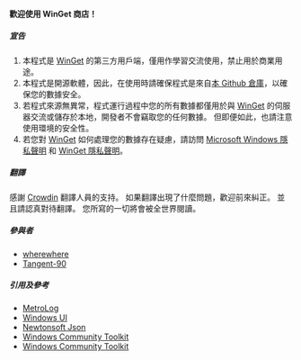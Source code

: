 #### 歡迎使用 WinGet 商店！

##### 宣告
1. 本程式是 [WinGet](https://github.com/microsoft/winget-cli) 的第三方用戶端，僅用作學習交流使用，禁止用於商業用途。
2. 本程式是開源軟體，因此，在使用時請確保程式是來自[本 Github 倉庫](https://github.com/wherewhere/WinGet-Store)，以確保您的數據安全。
3. 若程式來源無異常，程式運行過程中您的所有數據都僅用於與 [WinGet](https://github.com/microsoft/winget-cli) 的伺服器交流或儲存於本地，開發者不會竊取您的任何數據。 但即便如此，也請注意使用環境的安全性。
4. 若您對 [WinGet](https://github.com/microsoft/winget-cli) 如何處理您的數據存在疑慮，請訪問 [Microsoft Windows 隱私聲明](https://support.microsoft.com/help/4468236/diagnostics-feedback-and-privacy-in-windows-10-microsoft-privacy) 和 [WinGet 隱私聲明](https://github.com/microsoft/winget-cli/blob/master/PRIVACY.md)。

##### 翻譯
感謝 [Crowdin](https://crowdin.com/project/winget-store "Crowdin") 翻譯人員的支持。 如果翻譯出現了什麼問題，歡迎前來糾正。 並且請認真對待翻譯。 您所寫的一切將會被全世界閱讀。

##### 參與者
- [wherewhere](https://github.com/wherewhere)
- [Tangent-90](https://github.com/Tangent-90)

##### 引用及參考
- [MetroLog](https://github.com/novotnyllc/MetroLog "MetroLog")
- [Windows UI](https://github.com/microsoft/microsoft-ui-xaml "Windows UI")
- [Newtonsoft Json](https://www.newtonsoft.com/json "Newtonsoft Json")
- [Windows Community Toolkit](https://github.com/CommunityToolkit/WindowsCommunityToolkit "Windows Community Toolkit")
- [Windows Community Toolkit](https://github.com/microsoft/winget-cli "Windows Community Toolkit")
